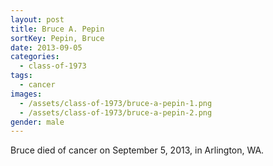 ```yaml
---
layout: post
title: Bruce A. Pepin
sortKey: Pepin, Bruce
date: 2013-09-05
categories:
  - class-of-1973
tags:
  - cancer
images:
  - /assets/class-of-1973/bruce-a-pepin-1.png
  - /assets/class-of-1973/bruce-a-pepin-2.png
gender: male
---
```

Bruce died of cancer on September 5, 2013, in Arlington, WA.
